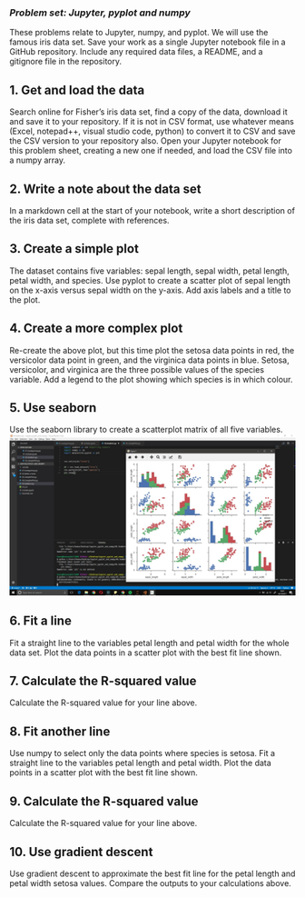 ### **_Problem set: Jupyter, pyplot and numpy_** 

These problems relate to Jupyter, numpy, and pyplot. We will use the famous iris data set. Save your work as a single Jupyter notebook file in a GitHub repository. Include any required data files, a README, and a gitignore file in the repository.

## 1. Get and load the data

Search online for Fisher’s iris data set, find a copy of the data, download it and save it to your repository. If it is not in CSV format, use whatever means (Excel, notepad++, visual studio code, python) to convert it to CSV and save the CSV version to your repository also. Open your Jupyter notebook for this problem sheet, creating a new one if needed, and load the CSV file into a numpy array.

## 2. Write a note about the data set

In a markdown cell at the start of your notebook, write a short description of the iris data set, complete with references.

## 3. Create a simple plot

The dataset contains five variables: sepal length, sepal width, petal length, petal width, and species. Use pyplot to create a scatter plot of sepal length on the x-axis versus sepal width on the y-axis. Add axis labels and a title to the plot.

## 4. Create a more complex plot

Re-create the above plot, but this time plot the setosa data points in red, the versicolor data point in green, and the virginica data points in blue. Setosa, versicolor, and virginica are the three possible values of the species variable. Add a legend to the plot showing which species is in which colour.

## 5. Use seaborn

Use the seaborn library to create a scatterplot matrix of all five variables.
[![N|Solid](https://github.com/heanuea/Problem-set-Jupyter-pyplot-and-numpy/blob/master/Seaborn.jpg)](https://neo4j.com/nsolid)

## 6. Fit a line

Fit a straight line to the variables petal length and petal width for the whole data set. Plot the data points in a scatter plot with the best fit line shown.

## 7. Calculate the R-squared value

Calculate the R-squared value for your line above.

## 8. Fit another line

Use numpy to select only the data points where species is setosa. Fit a straight line to the variables petal length and petal width. Plot the data points in a scatter plot with the best fit line shown.

## 9. Calculate the R-squared value

Calculate the R-squared value for your line above.

## 10. Use gradient descent

Use gradient descent to approximate the best fit line for the petal length and petal width setosa values. Compare the outputs to your calculations above.
